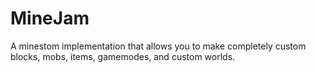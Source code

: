 # MineJam

A minestom implementation that allows you to make completely custom blocks, mobs, items, gamemodes, and custom worlds.
